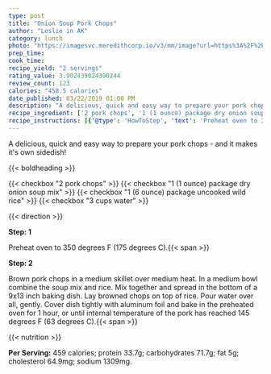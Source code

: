 ```yaml
---
type: post
title: "Onion Soup Pork Chops"
author: "Leslie in AK"
category: lunch
photo: "https://imagesvc.meredithcorp.io/v3/mm/image?url=https%3A%2F%2Fimages.media-allrecipes.com%2Fuserphotos%2F786429.jpg"
prep_time: 
cook_time: 
recipe_yield: "2 servings"
rating_value: 3.902439024390244
review_count: 123
calories: "458.5 calories"
date_published: 03/22/2019 01:00 PM
description: "A delicious, quick and easy way to prepare your pork chops - and it makes it's own sidedish!"
recipe_ingredient: ['2 pork chops', '1 (1 ounce) package dry onion soup mix', '1 (6 ounce) package uncooked wild rice', '3 cups water']
recipe_instructions: [{'@type': 'HowToStep', 'text': 'Preheat oven to 350 degrees F (175 degrees C).\n'}, {'@type': 'HowToStep', 'text': 'Brown pork chops in a medium skillet over medium heat. In a medium bowl combine the soup mix and rice. Mix together and spread in the bottom of a 9x13 inch baking dish. Lay browned chops on top of rice. Pour water over all, gently. Cover dish tightly with aluminum foil and bake in the preheated oven for 1 hour, or until internal temperature of the pork has reached 145 degrees F (63 degrees C).\n'}]
---
```


A delicious, quick and easy way to prepare your pork chops - and it makes it's own sidedish! 

{{< boldheading >}}

{{< checkbox "2  pork chops" >}}
{{< checkbox "1 (1 ounce) package dry onion soup mix" >}}
{{< checkbox "1 (6 ounce) package uncooked wild rice" >}}
{{< checkbox "3 cups water" >}}


{{< direction >}}

**Step: 1**

Preheat oven to 350 degrees F (175 degrees C).{{< span >}}

**Step: 2**

Brown pork chops in a medium skillet over medium heat. In a medium bowl combine the soup mix and rice. Mix together and spread in the bottom of a 9x13 inch baking dish. Lay browned chops on top of rice. Pour water over all, gently. Cover dish tightly with aluminum foil and bake in the preheated oven for 1 hour, or until internal temperature of the pork has reached 145 degrees F (63 degrees C).{{< span >}}

{{< nutrition >}}

**Per Serving:** 459 calories; protein 33.7g; carbohydrates 71.7g; fat 5g; cholesterol 64.9mg; sodium 1309mg.